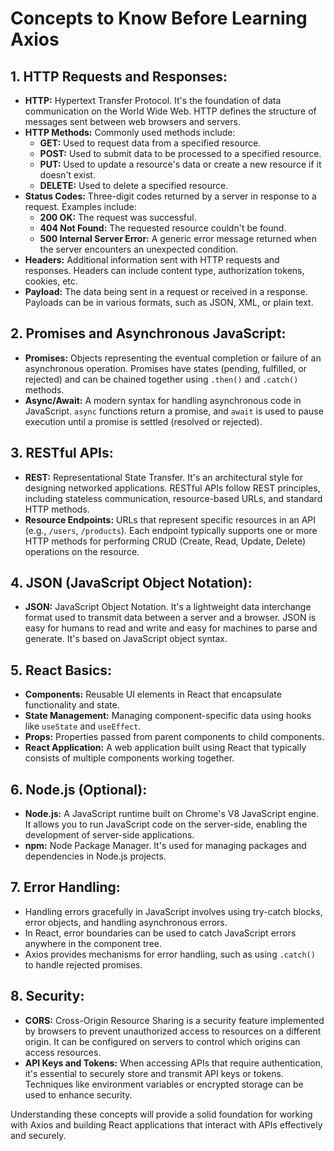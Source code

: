 # Concepts to Know Before Learning Axios

## 1. HTTP Requests and Responses:
- **HTTP:** Hypertext Transfer Protocol. It's the foundation of data communication on the World Wide Web. HTTP defines the structure of messages sent between web browsers and servers.
- **HTTP Methods:** Commonly used methods include:
  - **GET:** Used to request data from a specified resource.
  - **POST:** Used to submit data to be processed to a specified resource.
  - **PUT:** Used to update a resource's data or create a new resource if it doesn't exist.
  - **DELETE:** Used to delete a specified resource.
- **Status Codes:** Three-digit codes returned by a server in response to a request. Examples include:
  - **200 OK:** The request was successful.
  - **404 Not Found:** The requested resource couldn't be found.
  - **500 Internal Server Error:** A generic error message returned when the server encounters an unexpected condition.
- **Headers:** Additional information sent with HTTP requests and responses. Headers can include content type, authorization tokens, cookies, etc.
- **Payload:** The data being sent in a request or received in a response. Payloads can be in various formats, such as JSON, XML, or plain text.

## 2. Promises and Asynchronous JavaScript:
- **Promises:** Objects representing the eventual completion or failure of an asynchronous operation. Promises have states (pending, fulfilled, or rejected) and can be chained together using `.then()` and `.catch()` methods.
- **Async/Await:** A modern syntax for handling asynchronous code in JavaScript. `async` functions return a promise, and `await` is used to pause execution until a promise is settled (resolved or rejected).

## 3. RESTful APIs:
- **REST:** Representational State Transfer. It's an architectural style for designing networked applications. RESTful APIs follow REST principles, including stateless communication, resource-based URLs, and standard HTTP methods.
- **Resource Endpoints:** URLs that represent specific resources in an API (e.g., `/users`, `/products`). Each endpoint typically supports one or more HTTP methods for performing CRUD (Create, Read, Update, Delete) operations on the resource.

## 4. JSON (JavaScript Object Notation):
- **JSON:** JavaScript Object Notation. It's a lightweight data interchange format used to transmit data between a server and a browser. JSON is easy for humans to read and write and easy for machines to parse and generate. It's based on JavaScript object syntax.

## 5. React Basics:
- **Components:** Reusable UI elements in React that encapsulate functionality and state.
- **State Management:** Managing component-specific data using hooks like `useState` and `useEffect`.
- **Props:** Properties passed from parent components to child components.
- **React Application:** A web application built using React that typically consists of multiple components working together.

## 6. Node.js (Optional):
- **Node.js:** A JavaScript runtime built on Chrome's V8 JavaScript engine. It allows you to run JavaScript code on the server-side, enabling the development of server-side applications.
- **npm:** Node Package Manager. It's used for managing packages and dependencies in Node.js projects.

## 7. Error Handling:
- Handling errors gracefully in JavaScript involves using try-catch blocks, error objects, and handling asynchronous errors.
- In React, error boundaries can be used to catch JavaScript errors anywhere in the component tree.
- Axios provides mechanisms for error handling, such as using `.catch()` to handle rejected promises.

## 8. Security:
- **CORS:** Cross-Origin Resource Sharing is a security feature implemented by browsers to prevent unauthorized access to resources on a different origin. It can be configured on servers to control which origins can access resources.
- **API Keys and Tokens:** When accessing APIs that require authentication, it's essential to securely store and transmit API keys or tokens. Techniques like environment variables or encrypted storage can be used to enhance security.

Understanding these concepts will provide a solid foundation for working with Axios and building React applications that interact with APIs effectively and securely.
